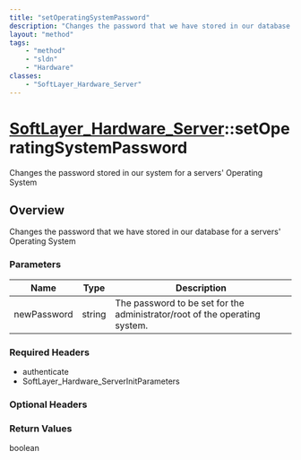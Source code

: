 ```yaml
---
title: "setOperatingSystemPassword"
description: "Changes the password that we have stored in our database for a servers' Operating System"
layout: "method"
tags:
    - "method"
    - "sldn"
    - "Hardware"
classes:
    - "SoftLayer_Hardware_Server"
---
```

# [SoftLayer_Hardware_Server](/reference/services/SoftLayer_Hardware_Server)::setOperatingSystemPassword

Changes the password stored in our system for a servers' Operating System


## Overview 
Changes the password that we have stored in our database for a servers' Operating System

### Parameters 
|Name | Type | Description |
| --- | --- | --- |
|newPassword| string| The password to be set for the administrator/root of the operating system.|


### Required Headers
* authenticate
* SoftLayer_Hardware_ServerInitParameters

### Optional Headers

### Return Values
boolean

